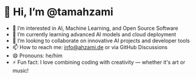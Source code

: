 # 👋 Hi, I’m @tamahzami

- 👀 I’m interested in AI, Machine Learning, and Open Source Software
- 🌱 I’m currently learning advanced AI models and cloud deployment
- 💞️ I’m looking to collaborate on innovative AI projects and developer tools
- 📫 How to reach me: info@ahzami.de or via GitHub Discussions
- 😄 Pronouns: he/him
- ⚡ Fun fact: I love combining coding with creativity — whether it's art or music!

<!---
tamahzami/tamahzami is a ✨ special ✨ repository because its `README.md` (this file) appears on your GitHub profile.
You can click the Preview link to take a look at your changes.
--->
